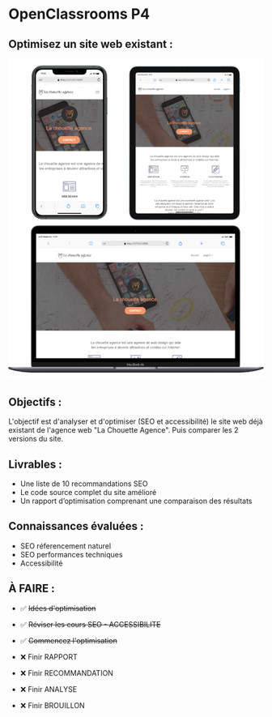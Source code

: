 # OpenClassrooms P4 

## Optimisez un site web existant :

![screen SEO](./source/md-picture/mdpix.png)

## Objectifs :
L'objectif est d'analyser et d'optimiser (SEO et accessibilité) le site web déjà existant de l'agence web "La Chouette Agence". Puis comparer les 2 versions du site.

## Livrables :
- Une liste de 10 recommandations SEO
- Le code source complet du site amélioré
- Un rapport d’optimisation comprenant une comparaison des résultats

## Connaissances évaluées :
- SEO réferencement naturel
- SEO performances techniques
- Accessibilité



## À FAIRE :

- ✅ <del>Idées d'optimisation</del>
- ✅ <del> Réviser les cours SEO - ACCESSIBILITE </del>
- ✅ <del> Commencez l'optimisation </del>
- ❌ Finir RAPPORT
- ❌ Finir RECOMMANDATION 
- ❌ Finir ANALYSE 

- ❌ Finir BROUILLON
